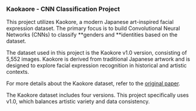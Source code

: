 ### Kaokaore - CNN Classification Project

This project utilizes Kaokore, a modern Japanese art-inspired facial expression dataset. The primary focus is to build Convolutional Neural Networks (CNNs) to classify **genders and **identities based on the dataset.

The dataset used in this project is the Kaokore v1.0 version, consisting of 5,552 images. Kaokore is derived from traditional Japanese artwork and is designed to explore facial expression recognition in historical and artistic contexts.

For more details about the Kaokore dataset, refer to the [original paper](https://arxiv.org/abs/2002.08595).

The Kaokore dataset includes four versions. This project specifically uses v1.0, which balances artistic variety and data consistency.
